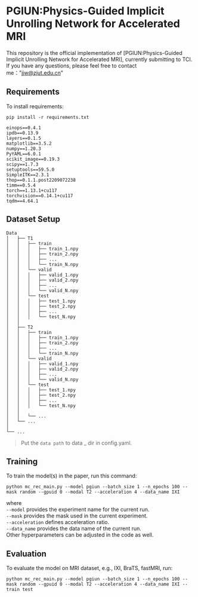 
# PGIUN:Physics-Guided Implicit Unrolling Network for Accelerated MRI

This repository is the official implementation of [PGIUN:Physics-Guided Implicit Unrolling Network for Accelerated MRI], currently submitting to TCI. If you have any questions, please feel free to contact me："jjw@zjut.edu.cn" 

## Requirements

To install requirements:

```setup
pip install -r requirements.txt
```
```
einops==0.4.1
ipdb==0.13.9
layers==0.1.5
matplotlib==3.5.2
numpy==1.20.3
PyYAML==6.0.1
scikit_image==0.19.3
scipy==1.7.3
setuptools==59.5.0
SimpleITK==2.3.1
thop==0.1.1.post2209072238
timm==0.5.4
torch==1.13.1+cu117
torchvision==0.14.1+cu117
tqdm==4.64.1
```

## Dataset Setup
```
Data
│   ├── T1
│   │   ├── train
│   │   │   ├── train_1.npy         
│   │   │   ├── train_2.npy 
│   │   │   ├── ...         
│   │   │   └── train_N.npy
│   │   └── valid
│   │   │   ├── valid_1.npy         
│   │   │   ├── valid_2.npy 
│   │   │   ├── ...         
│   │   │   └── valid_N.npy
│   │   └── test
│   │   │   ├── test_1.npy         
│   │   │   ├── test_2.npy 
│   │   │   ├── ...         
│   │   │   └── test_N.npy
│   │   
│   ├── T2
│   │   ├── train
│   │   │   ├── train_1.npy         
│   │   │   ├── train_2.npy 
│   │   │   ├── ...         
│   │   │   └── train_N.npy
│   │   └── valid
│   │   │   ├── valid_1.npy         
│   │   │   ├── valid_2.npy 
│   │   │   ├── ...         
│   │   │   └── valid_N.npy
│   │   └── test
│   │   │   ├── test_1.npy         
│   │   │   ├── test_2.npy 
│   │   │   ├── ...         
│   │   │   └── test_N.npy
│   │   
│   │   └── ...
│   └── ...
│            
└── ...
```
> Put the ```data path``` to data _ dir in config.yaml.
## Training

To train the model(s) in the paper, run this command:

```train
python mc_rec_main.py --model pgiun --batch_size 1 --n_epochs 100 --mask random --gpuid 0 --modal T2 --acceleration 4 --data_name IXI
```
where  
```--model``` provides the experiment name for the current run.  
```--mask``` provides the mask used in the current experiment.  
```--acceleration``` defines acceleration ratio.  
```--data_name``` provides the data name of the current run.  
Other hyperparameters can be adjusted in the code as well.  

## Evaluation

To evaluate the model on MRI dataset, e.g., IXI, BraTS, fastMRI, run:

```eval
python mc_rec_main.py --model pgiun --batch_size 1 --n_epochs 100 --mask random --gpuid 0 --modal T2 --acceleration 4 --data_name IXI --train test
```


